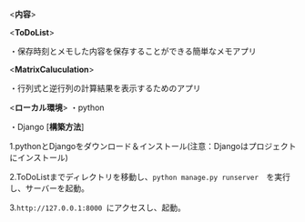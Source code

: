 <**内容**>

<**ToDoList**>

・保存時刻とメモした内容を保存することができる簡単なメモアプリ

<**MatrixCaluculation**>

・行列式と逆行列の計算結果を表示するためのアプリ

<**ローカル環境**>
・python

・Django
[**構築方法**]


1.pythonとDjangoをダウンロード＆インストール(注意：Djangoはプロジェクトにインストール)

2.ToDoListまでディレクトリを移動し、`python manage.py runserver`　を実行し、サーバーを起動。

3.`http://127.0.0.1:8000 `にアクセスし、起動。

